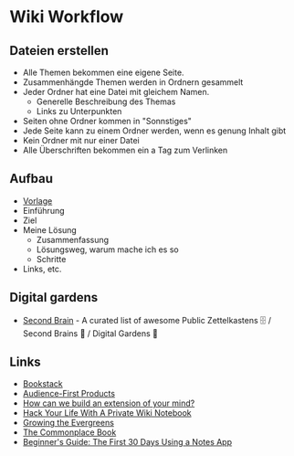 # Wiki Workflow

## Dateien erstellen

- Alle Themen bekommen eine eigene Seite.
- Zusammenhängde Themen werden in Ordnern gesammelt
- Jeder Ordner hat eine Datei mit gleichem Namen.
    + Generelle Beschreibung des Themas
    + Links zu Unterpunkten
- Seiten ohne Ordner kommen in "Sonnstiges"
- Jede Seite kann zu einem Ordner werden, wenn es genung Inhalt gibt
- Kein Ordner mit nur einer Datei
- Alle Überschriften bekommen ein a Tag zum Verlinken

## Aufbau

- [Vorlage](https://onepotpony.com/)
- Einführung
- Ziel
- Meine Lösung
    - Zusammenfassung
    - Lösungsweg, warum mache ich es so
    - Schritte
- Links, etc.

## Digital gardens

- [Second Brain](https://github.com/KasperZutterman/Second-Brain#readme) - A curated list of awesome Public Zettelkastens 🗄️ / Second Brains 🧠 / Digital Gardens 🌱

## Links
- [Bookstack](https://www.bookstackapp.com/)
- [Audience-First Products](https://www.perell.com/blog/audience-first-products)
- [How can we build an extension of your mind?](https://vanschneider.com/how-can-we-build-an-extension-of-your-mind)
- [Hack Your Life With A Private Wiki Notebook](http://webseitz.fluxent.com/wiki/HackYourLifeWithAPrivateWikiNotebookGettingThingsDoneAndOtherSystems)
- [Growing the Evergreens](https://maggieappleton.com/evergreens)
- [The Commonplace Book](https://thedeepdish.org/digital-commonplace-book/)
- [Beginner's Guide: The First 30 Days Using a Notes App](https://www.youtube.com/watch?v=tOS53fSDqVw)
